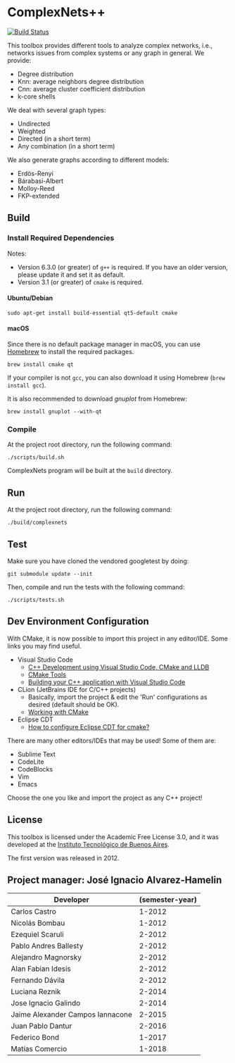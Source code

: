 # ComplexNets++

[![Build Status](https://travis-ci.org/CoNexDat/complexnets.svg?branch=master)](https://travis-ci.org/CoNexDat/complexnets)

This toolbox provides different tools to analyze complex networks, i.e.,
networks issues from complex systems or any graph in general. 
We provide:

  - Degree distribution
  - Knn: average neighbors degree distribution
  - Cnn: average cluster coefficient distribution
  - k-core shells

We deal with several graph types:

  - Undirected
  - Weighted
  - Directed (in a short term)
  - Any combination (in a short term)

We also generate graphs according to different models:

  - Erdös-Renyi
  - Bárabasi-Albert
  - Molloy-Reed
  - FKP-extended

## Build
### Install Required Dependencies
Notes:
- Version 6.3.0 (or greater) of `g++` is required.
  If you have an older version, please update it and set it as default.
- Version 3.1 (or greater) of `cmake` is required.

#### Ubuntu/Debian

    sudo apt-get install build-essential qt5-default cmake

#### macOS
Since there is no default package manager in macOS, you can use [Homebrew](https://brew.sh/) to install the required packages.

    brew install cmake qt

If your compiler is not `gcc`, you can also download it using Homebrew (`brew install gcc`).

It is also recommended to download *gnuplot* from Homebrew:

    brew install gnuplot --with-qt
### Compile

At the project root directory, run the following command:

    ./scripts/build.sh

ComplexNets program will be built at the `build` directory.

## Run
At the project root directory, run the following command:

    ./build/complexnets

## Test
Make sure you have cloned the vendored googletest by doing:

    git submodule update --init

Then, compile and run the tests with the following command:

    ./scripts/tests.sh

## Dev Environment Configuration
With CMake, it is now possible to import this project in any editor/IDE.
Some links you may find useful.
- Visual Studio Code
  - [C++ Development using Visual Studio Code, CMake and LLDB](https://medium.com/audelabs/c-development-using-visual-studio-code-cmake-and-lldb-d0f13d38c563)
  - [CMake Tools](https://marketplace.visualstudio.com/items?itemName=vector-of-bool.cmake-tools)
  - [Building your C++ application with Visual Studio Code](https://blogs.msdn.microsoft.com/vcblog/2016/10/24/building-your-c-application-with-visual-studio-code/)
- CLion (JetBrains IDE for C/C++ projects)
  - Basically, import the project & edit the 'Run' configurations as desired (default should be OK).
  - [Working with CMake](https://www.jetbrains.com/help/clion/working-with-cmake.html)
- Eclipse CDT
  - [How to configure Eclipse CDT for cmake?](https://stackoverflow.com/questions/9453851/how-to-configure-eclipse-cdt-for-cmake)

There are many other editors/IDEs that may be used!
Some of them are:
- Sublime Text
- CodeLite
- CodeBlocks
- Vim
- Emacs

Choose the one you like and import the project as any C++ project!

## License

This toolbox is licensed under the Academic Free License 3.0, and it was developed
at the [Instituto Tecnológico de Buenos Aires](https://www.itba.edu.ar).

The first version was released in 2012.

## Project manager: José Ignacio Alvarez-Hamelin

| Developer                        | (semester-year) |
|----------------------------------|-----------------|
| Carlos Castro                    | 1-2012          |
| Nicolás Bombau                   | 1-2012          |
| Ezequiel Scaruli                 | 2-2012          |
| Pablo Andres Ballesty            | 2-2012          |
| Alejandro Magnorsky              | 2-2012          |
| Alan Fabian Idesis               | 2-2012          |
| Fernando Dávila                  | 2-2012          |
| Luciana Reznik                   | 2-2014          |
| Jose Ignacio Galindo             | 2-2014          |
| Jaime Alexander Campos Iannacone | 2-2015          |
| Juan Pablo Dantur                | 2-2016          |
| Federico Bond                    | 1-2017          |
| Matías Comercio                  | 1-2018          |
